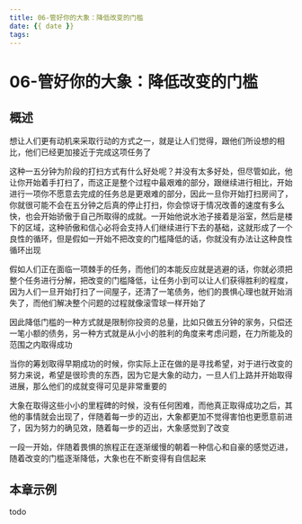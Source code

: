 ```yaml
---
title: 06-管好你的大象：降低改变的门槛
date: {{ date }}
tags:
---
```

# 06-管好你的大象：降低改变的门槛


## 概述

想让人们更有动机来采取行动的方式之一，就是让人们觉得，跟他们所设想的相比，他们已经更加接近于完成这项任务了

这种一五分钟为阶段的打扫方式有什么好处呢？并没有太多好处，但尽管如此，他让你开始着手打扫了，而这正是整个过程中最艰难的部分，跟继续进行相比，开始进行一项你不愿意去完成的任务总是更艰难的部分，因此一旦你开始打扫房间了，你就很可能不会在五分钟之后真的停止打扫，你会惊讶于情况改善的速度有多么快，也会开始骄傲于自己所取得的成就。一开始他说水池子接着是浴室，然后是楼下的区域，这种骄傲和信心必将会支持人们继续进行下去的基础，这就形成了一个良性的循环，但是假如一开始不把改变的门槛降低的话，你就没有办法让这种良性循环出现

假如人们正在面临一项棘手的任务，而他们的本能反应就是逃避的话，你就必须把整个任务进行分解，把改变的门槛降低，让任务小到可以让人们获得胜利的程度，因为人们一旦开始打扫了一间屋子，还清了一笔债务，他们的畏惧心理也就开始消失了，而他们解决整个问题的过程就像滚雪球一样开始了

因此降低门槛的一种方式就是限制你投资的总量，比如只做五分钟的家务，只偿还一笔小额的债务，另一种方式就是从小小的胜利的角度来考虑问题，在力所能及的范围之内取得成功

当你的筹划取得早期成功的时候，你实际上正在做的是寻找希望，对于进行改变的努力来说，希望是很珍贵的东西，因为它是大象的动力，一旦人们上路并开始取得进展，那么他们的成就变得可见是非常重要的

大象在取得这些小小的里程碑的时候，没有任何困难，而他真正取得成功之后，其他的事情就会出现了，伴随着每一步的迈出，大象都更加不觉得害怕也更愿意前进了，因为努力的确见效，随着每一步的迈出，大象感觉到了改变

一段一开始，伴随着畏惧的旅程正在逐渐缓慢的朝着一种信心和自豪的感觉迈进，随着改变的门槛逐渐降低，大象也在不断变得有自信起来

## 本章示例

todo
